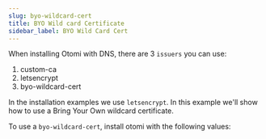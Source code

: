 ```yaml
---
slug: byo-wildcard-cert
title: BYO Wild card Certificate
sidebar_label: BYO Wild Card Cert
---
```


When installing Otomi with DNS, there are 3 `issuers` you can use:
1. custom-ca
2. letsencrypt
3. byo-wildcard-cert

In the installation examples we use `letsencrypt`. In this example we'll show how to use a Bring Your Own wildcard certificate.

To use a `byo-wildcard-cert`, install otomi with the following values:

```yaml

```